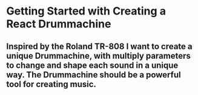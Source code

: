 # Getting Started with Creating a React Drummachine

## Inspired by the Roland TR-808 I want to create a unique Drummachine, with multiply parameters to change and shape each sound in a unique way. The Drummachine should be a powerful tool for creating music.

###

###

###

